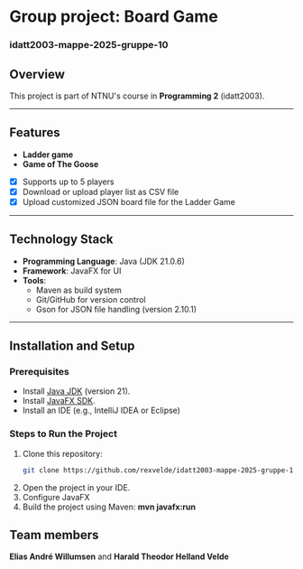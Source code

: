 # **Group project: Board Game**
### idatt2003-mappe-2025-gruppe-10

## **Overview**


This project is part of NTNU's course in **Programming 2** (idatt2003).

---

## **Features**
- **Ladder game**
- **Game of The Goose**
- [x] Supports up to 5 players
- [x] Download or upload player list as CSV file
- [x] Upload customized JSON board file for the Ladder Game

---

## **Technology Stack**
- **Programming Language**: Java (JDK 21.0.6)
- **Framework**: JavaFX for UI
- **Tools**:
    - Maven as build system
    - Git/GitHub for version control
    - Gson for JSON file handling (version 2.10.1)

---

## **Installation and Setup**
### **Prerequisites**
- Install [Java JDK](https://www.oracle.com/java/technologies/javase-downloads.html) (version 21).
- Install [JavaFX SDK](https://openjfx.io/).
- Install an IDE (e.g., IntelliJ IDEA or Eclipse)

### **Steps to Run the Project**
1. Clone this repository:
   ```bash
   git clone https://github.com/rexvelde/idatt2003-mappe-2025-gruppe-10.git
   ```
2. Open the project in your IDE.
3. Configure JavaFX
4. Build the project using Maven: **mvn javafx:run**

## **Team members**
**Elias André Willumsen** and **Harald Theodor Helland Velde**

